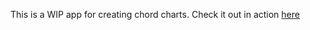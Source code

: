 This is a WIP app for creating chord charts. Check it out in action [here](https://chordcharting.firebaseapp.com/)
